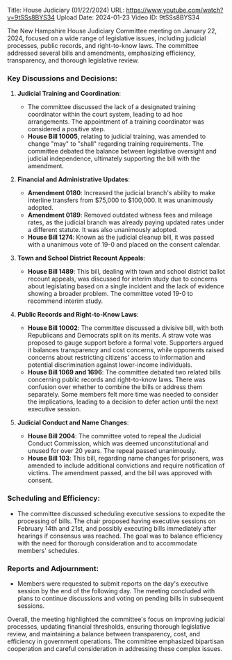 Title: House Judiciary (01/22/2024)
URL: https://www.youtube.com/watch?v=9tSSs8BYS34
Upload Date: 2024-01-23
Video ID: 9tSSs8BYS34

The New Hampshire House Judiciary Committee meeting on January 22, 2024, focused on a wide range of legislative issues, including judicial processes, public records, and right-to-know laws. The committee addressed several bills and amendments, emphasizing efficiency, transparency, and thorough legislative review.

### Key Discussions and Decisions:

1. **Judicial Training and Coordination**:
   - The committee discussed the lack of a designated training coordinator within the court system, leading to ad hoc arrangements. The appointment of a training coordinator was considered a positive step.
   - **House Bill 10005**, relating to judicial training, was amended to change "may" to "shall" regarding training requirements. The committee debated the balance between legislative oversight and judicial independence, ultimately supporting the bill with the amendment.

2. **Financial and Administrative Updates**:
   - **Amendment 0180**: Increased the judicial branch's ability to make interline transfers from $75,000 to $100,000. It was unanimously adopted.
   - **Amendment 0189**: Removed outdated witness fees and mileage rates, as the judicial branch was already paying updated rates under a different statute. It was also unanimously adopted.
   - **House Bill 1274**: Known as the judicial cleanup bill, it was passed with a unanimous vote of 19-0 and placed on the consent calendar.

3. **Town and School District Recount Appeals**:
   - **House Bill 1489**: This bill, dealing with town and school district ballot recount appeals, was discussed for interim study due to concerns about legislating based on a single incident and the lack of evidence showing a broader problem. The committee voted 19-0 to recommend interim study.

4. **Public Records and Right-to-Know Laws**:
   - **House Bill 10002**: The committee discussed a divisive bill, with both Republicans and Democrats split on its merits. A straw vote was proposed to gauge support before a formal vote. Supporters argued it balances transparency and cost concerns, while opponents raised concerns about restricting citizens' access to information and potential discrimination against lower-income individuals.
   - **House Bill 1069 and 1696**: The committee debated two related bills concerning public records and right-to-know laws. There was confusion over whether to combine the bills or address them separately. Some members felt more time was needed to consider the implications, leading to a decision to defer action until the next executive session.

5. **Judicial Conduct and Name Changes**:
   - **House Bill 2004**: The committee voted to repeal the Judicial Conduct Commission, which was deemed unconstitutional and unused for over 20 years. The repeal passed unanimously.
   - **House Bill 103**: This bill, regarding name changes for prisoners, was amended to include additional convictions and require notification of victims. The amendment passed, and the bill was approved with consent.

### Scheduling and Efficiency:
- The committee discussed scheduling executive sessions to expedite the processing of bills. The chair proposed having executive sessions on February 14th and 21st, and possibly executing bills immediately after hearings if consensus was reached. The goal was to balance efficiency with the need for thorough consideration and to accommodate members' schedules.

### Reports and Adjournment:
- Members were requested to submit reports on the day's executive session by the end of the following day. The meeting concluded with plans to continue discussions and voting on pending bills in subsequent sessions.

Overall, the meeting highlighted the committee's focus on improving judicial processes, updating financial thresholds, ensuring thorough legislative review, and maintaining a balance between transparency, cost, and efficiency in government operations. The committee emphasized bipartisan cooperation and careful consideration in addressing these complex issues.